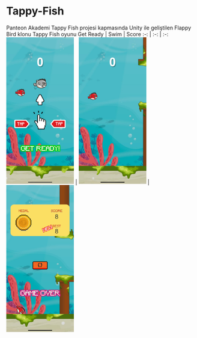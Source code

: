 # Tappy-Fish
Panteon Akademi Tappy Fish projesi kapmasında Unity ile geliştilen Flappy Bird klonu Tappy Fish oyunu
Get Ready | Swim | Score
:-: | :-: | :-:
<img src='oyun-ici-goruntuler/get-ready.PNG' width=180/> | <img src='oyun-ici-goruntuler/swim.PNG' width=180/> | <img src='oyun-ici-goruntuler/score.PNG' width=180/>
